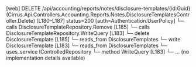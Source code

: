 [web] DELETE /api/accounting/reports/notes/disclosure-templates/{id:Guid}  (Cirrus.Api.Controllers.Accounting.Reports.Notes.DisclosureTemplatesController.Delete)  [L180–L187] status=200 [auth=Authentication.UserPolicy]
  └─ calls DisclosureTemplateRepository.Remove [L185]
  └─ calls DisclosureTemplateRepository.WriteQuery [L183]
  └─ delete DisclosureTemplate [L185]
    └─ reads_from DisclosureTemplates
  └─ write DisclosureTemplate [L183]
    └─ reads_from DisclosureTemplates
  └─ uses_service IControlledRepository<DisclosureTemplate>
    └─ method WriteQuery [L183]
      └─ ... (no implementation details available)

